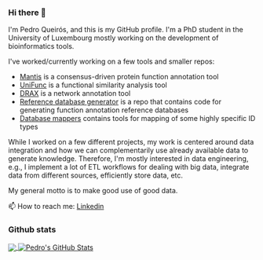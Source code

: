 ### Hi there 👋

I'm Pedro Queirós, and this is my GitHub profile.
I'm a PhD student in the University of Luxembourg mostly working on the development of bioinformatics tools.

I've worked/currently working on a few tools and smaller repos:

- [Mantis](https://github.com/PedroMTQ/mantis) is a consensus-driven protein function annotation tool
- [UniFunc](https://github.com/PedroMTQ/unifunc) is a functional similarity analysis tool
- [DRAX](https://github.com/PedroMTQ/drax) is a network annotation tool
- [Reference database generator](https://github.com/PedroMTQ/refdb_generator) is a repo that contains code for generating function annotation reference databases
- [Database mappers](https://github.com/PedroMTQ/db_mappers) contains tools for mapping of some highly specific ID types


While I worked on a few different projects, my work is centered around data integration and how we can complementarily use already available data to generate knowledge. Therefore, I'm mostly interested in data engineering, e.g., I implement a lot of ETL workflows for dealing with big data, integrate data from different sources, efficiently store data, etc.

My general motto is to make good use of good data.

📫 How to reach me: [Linkedin](https://www.linkedin.com/in/pedromtq/)

### Github stats

<a href="https://github.com/pedromtq/pedromtq">
  <img align="center" src="https://github-readme-stats.vercel.app/api/top-langs/?username=pedromtq&hide=java,html,tex&title_color=ffffff&text_color=c9cacc&icon_color=2bbc8a&bg_color=1d1f21&langs_count=3" />
</a>
<a href="https://github.com/pedromtq/pedromtq">
  <img align="center" src="https://github-readme-stats.vercel.app/api?username=pedromtq&show_icons=true&line_height=27&count_private=true&title_color=ffffff&text_color=c9cacc&icon_color=2bbc8a&bg_color=1d1f21" alt="Pedro's GitHub Stats" />
</a>


<!--
**PedroMTQ/PedroMTQ** is a ✨ _special_ ✨ repository because its `README.md` (this file) appears on your GitHub profile.

Here are some ideas to get you started:

- 🔭 I’m currently working on ...
- 🌱 I’m currently learning ...
- 👯 I’m looking to collaborate on ...
- 🤔 I’m looking for help with ...
- 💬 Ask me about ...
- 📫 How to reach me: ...
- 😄 Pronouns: ...
- ⚡ Fun fact: ...
-->
